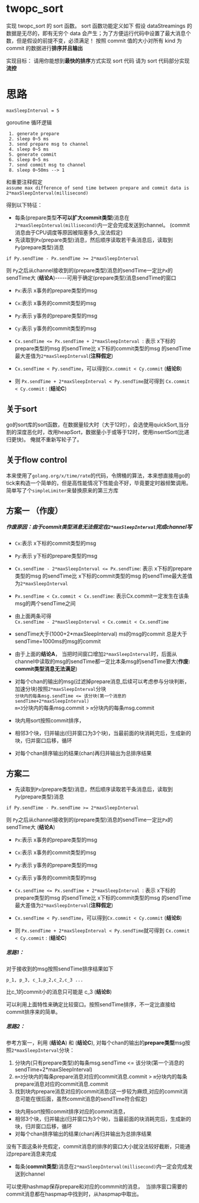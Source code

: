 # twopc_sort

实现 twopc_sort 的 sort 函数。
sort 函数功能定义如下
假设 dataStreamings 的数据是无尽的，即有无穷个 data 会产生；为了方便运行代码中设置了最大消息个数，但是假设的前提不变，必须满足！
按照 commit 值的大小对所有 kind 为 commit 的数据进行**排序并且输出**

实现目标：
请用你能想到**最快的排序**方式实现 sort 代码
请为 sort 代码部分实现**流控**

# 思路

`maxSleepInterval = 5`

goroutine 循环逻辑
```
 1. generate prepare
 2. sleep 0~5 ms
 3. send prepare msg to channel
 4. sleep 0~5 ms
 5. generate commit
 6. sleep 0~5 ms
 7. send commit msg to channel
 8. sleep 0~50ms --> 1
```      
和重要注释假定      
`assume max difference of send time between prepare and commit data is 2*maxSleepInterval(millisecond)`    

得到以下特征： 
   
- 每条(prepare类型**不可以扩大commit类型**)消息在`2*maxSleepInterval(millisecond)`内一定会完成发送到channel。 (commit消息由于CPU调度等原因被阻塞多久,没法假定)      
- 先读取到`Px`(prepare类型)消息，然后顺序读取若干条消息后，读取到`Py`(prepare类型)消息     
```     
if Py.sendTime - Px.sendTime >= 2*maxSleepInterval    
```     
则 `Py`之后从channel接收到的(prepare类型)消息的sendTime一定比`Px`的sendTime大 (**结论A**)-----可用于确定(prepare类型)消息sendTime的窗口    

- `Px`:表示 x事务的prepare类型的msg     
- `Cx`:表示 x事务的commit类型的msg    
- `Py`:表示 y事务的prepare类型的msg   
- `Cy`:表示 y事务的commit类型的msg    

- `Cx.sendTime <= Px.sendTime + 2*maxSleepInterval `: 表示 x下标的prepare类型的msg 的sendTime比 x下标的commit类型的msg 的sendTime最大差值为`2*maxSleepInterval`(**注释假定**)    

- `Cx.sendTime < Py.sendTime`，可以得到`Cx.commit < Cy.commit` (**结论B**)    
- 则 `Px.sendTime + 2*maxSleepInterval < Py.sendTime`就可得到 `Cx.commit < Cy.commit` : (**结论C**)
 

## 关于sort
go的sort库的sort函数，在数据量较大时（大于12时），会选使用quickSort,当分割的深度恶化时，改用heapSort，数据量小于或等于12时，使用insertSort(比递归更快)。 俺就不重新写轮子了。

## 关于flow control 
本来使用了`golang.org/x/time/rate`的代码，令牌桶的算法，本来想直接用go的tick来构造一个简单的，但是高性能情况下性能会不好，毕竟要定时器频繁调用。     
简单写了个`simpleLimiter`来替换原来的第三方库

## 方案一 （作废）

##### 作废原因：由于commit类型消息无法假定在`2*maxSleepInterval`完成channel写


- `Cx`:表示 x下标的commit类型的msg    
- `Py`:表示 y下标的prepare类型的msg   
- `Cx.sendTime - 2*maxSleepInterval <= Px.sendTime`: 表示 x下标的prepare类型的msg 的sendTime比 x下标的commit类型的msg 的sendTime最大差值为`2*maxSleepInterval`    
- `Px.sendTime < Cx.commit < Cx.sendTime`: 表示Cx.commit一定发生在该条msg的两个sendTime之间     
- 由上面两条可得   
`Cx.sendTime - 2*maxSleepInterval < Cx.commit < Cx.sendTime`    

- sendTime大于(1000+2*maxSleepInterval) ms的msg的commit 总是大于 sendTime=1000ms的msg的commit 

- 由于上面的**结论A**， 当把时间窗口增加`2*maxSleepInterval`时，后面从channel中读取的msg的sendTime都一定比本条msg的sendTime要大(**作废: commit类型消息无法满足**)

- 对每个chan的输出的msg(过滤掉prepare消息,后续可以考虑参与分块判断，加速分块)按照`2*maxSleepInterval`分块     
    `分块内的每条msg.sendTime <= 该分块(第一个消息的sendTime+2*maxSleepInterval)`  
	`m+3`分块内的每条msg.commit > `m`分块内的每条msg.commit  

- 块内用sort按照commit排序， 
- 相邻3个块，归并输出(归并窗口为3个块)，当最前面的块消耗完后，生成新的块，归并窗口后移，循环
- 对每个chan排序输出的结果(chan)再归并输出为总排序结果


## 方案二   
   
- 先读取到`Px`(prepare类型)消息，然后顺序读取若干条消息后，读取到`Py`(prepare类型)消息     
```     
if Py.sendTime - Px.sendTime >= 2*maxSleepInterval    
```     
则 `Py`之后从channel接收到的(prepare类型)消息的sendTime一定比`Px`的sendTime大 (**结论A**)

- `Px`:表示 x事务的prepare类型的msg     
- `Cx`:表示 x事务的commit类型的msg    
- `Py`:表示 y事务的prepare类型的msg   
- `Cy`:表示 y事务的commit类型的msg    

- `Cx.sendTime <= Px.sendTime + 2*maxSleepInterval `: 表示 x下标的prepare类型的msg 的sendTime比 x下标的commit类型的msg 的sendTime最大差值为`2*maxSleepInterval`(**注释假定**)    

- `Cx.sendTime < Py.sendTime`，可以得到`Cx.commit < Cy.commit` (**结论B**)    
- 则 `Px.sendTime + 2*maxSleepInterval < Py.sendTime`就可得到 `Cx.commit < Cy.commit` : (**结论C**)   

##### 思路1：      
对于接收到的msg按照sendTime排序结果如下
```   
p_1, p_3, c_1,p_2,c_2,c_3 ...
```	   
比c_1的commit小的消息只可能是 c_3    (**结论B**)

可以利用上面特性来确定比较窗口。按照sendTime排序，不一定比直接给commit排序来的简单。

##### 思路2：     

参考方案一，利用  (**结论A**) 和 (**结论C**), 对每个chan的输出的**prepare类型**msg按照`2*maxSleepInterval`分块：      
1. 分块内(只有prepare类型)的每条msg.sendTime <= 该分块(第一个消息的sendTime+2*maxSleepInterval)     
2. `m+3`分块内的每条prepare消息对应的commit消息.commit > `m`分块内的每条prepare消息对应的commit消息.commit     
3. 找到块内prepare消息对应的commit消息(这一步较为麻烦,对应的commit消息可能在很后面，虽然commit消息的sendTime符合假定)


- 块内用sort按照commit排序对应的commit消息， 
- 相邻3个块，归并输出(归并窗口为3个块)，当最前面的块消耗完后，生成新的块，归并窗口后移，循环
- 对每个chan排序输出的结果(chan)再归并输出为总排序结果

没有下面这条补充假定，commit消息的排序的窗口大小就没法较好截断，只能通过prepare消息来完成
- 每条(**commit类型**)消息在`2*maxSleepInterval(millisecond)`内一定会完成发送到channel        

可以使用hashmap保存prepare和对应的commmit的消息，  当排序窗口需要的commit消息都在haspmap中找到时，从haspmap中取出。

